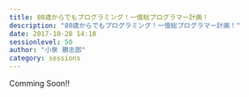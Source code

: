 ```yaml
---
title: 80歳からでもプログラミング！一億総プログラマー計画！
description: "80歳からでもプログラミング！一億総プログラマー計画！"
date: 2017-10-28 14:10
sessionlevel: 50
author: "小泉 勝志郎"
category: sessions
---
```

Comming Soon!!
